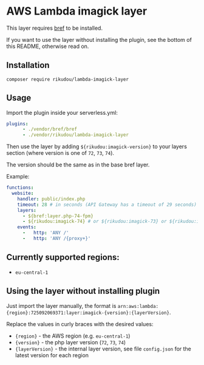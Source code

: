 # AWS Lambda imagick layer

This layer requires [bref](https://packagist.org/packages/bref/bref) to be installed.

If you want to use the layer without installing the plugin, see the bottom of this README, otherwise read on.

## Installation

`composer require rikudou/lambda-imagick-layer`

## Usage

Import the plugin inside your serverless.yml:

```yaml
plugins:
      - ./vendor/bref/bref
      - ./vendor/rikudou/lambda-imagick-layer
```

Then use the layer by adding `${rikudou:imagick-version}` to your layers section (where version is one of `72`, `73`, `74`).

The version should be the same as in the base bref layer.

Example: 

```yaml
functions:
  website:
    handler: public/index.php
    timeout: 28 # in seconds (API Gateway has a timeout of 29 seconds)
    layers:
      - ${bref:layer.php-74-fpm}
      - ${rikudou:imagick-74} # or ${rikudou:imagick-73} or ${rikudou:imagick-72}
    events:
      -   http: 'ANY /'
      -   http: 'ANY /{proxy+}'
```

## Currently supported regions:

- `eu-central-1`

## Using the layer without installing plugin

Just import the layer manually, the format is
`arn:aws:lambda:{region}:725092069371:layer:imagick-{version}:{layerVersion}`.

Replace the values in curly braces with the desired values:

- `{region}` - the AWS region (e.g. `eu-central-1`)
- `{version}` - the php layer version (`72`, `73`, `74`)
- `{layerVersion}` - the internal layer version, see file `config.json` for the latest version for each region

